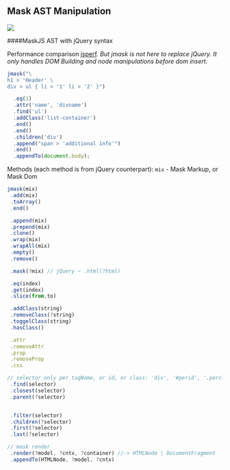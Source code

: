 Mask AST Manipulation
----

<div>
	<a href='http://travis-ci.org/tenbits/mask-j'>
		<img src='https://secure.travis-ci.org/tenbits/mask-j.png'/>
	</a>
</div>

####MaskJS AST with jQuery syntax

Performance comparison [jsperf](http://jsperf.com/dom-builder-mask-vs-jquery/3).
_But jmask is not here to replace jQuery. It only handles DOM Building and node manipulations before dom insert._
````javascript
jmask("\
h1 > 'Header' \
div > ul { li > '1' li > '2' }")

  .eq(1)
  .attr('name', 'divname')
  .find('ul')
  .addClass('list-container')
  .end()
  .end()
  .children('div')
  .append("span > 'additional info'")
  .end()
  .appendTo(document.body);
````

Methods (each method is from jQuery counterpart):
<code>mix</code> - Mask Markup, or Mask Dom
````javascript
jmask(mix)
 .add(mix)
 .toArray()
 .end()

 .append(mix)
 .prepend(mix)
 .clone()
 .wrap(mix)
 .wrapAll(mix)
 .empty()
 .remove()

 .mask(?mix) // jQuery ~ .html(?html)

 .eq(index)
 .get(index)
 .slice(from,to)

 .addClass(string)
 .removeClass(?string)
 .toggelClass(string)
 .hasClass()

 .attr
 .removeAttr
 .prop
 .removeProp
 .css

// selector only per tagName, or id, or class: 'div', '#perid', '.perclass'
 .find(selector)
 .closest(selector)
 .parent(?selector)


 .filter(selector)
 .children(?selector)
 .first(?selector)
 .last(?selector)

// mask render
 .render(?model, ?cntx, ?container) //-> HTMLNode | DocumentFragment
 .appendTo(HTMLNode, ?model, ?cntx)

````
